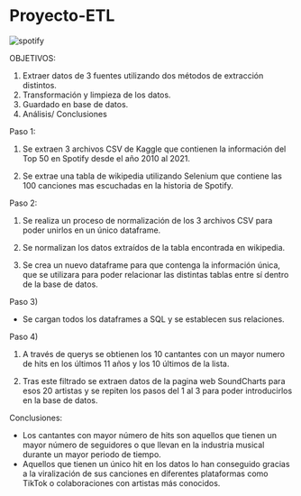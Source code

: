 # Proyecto-ETL

![spotify](https://user-images.githubusercontent.com/114060666/201764930-a4a88ca6-60df-42d2-b20b-18467af907f1.jpeg)


OBJETIVOS:
1) Extraer datos de 3 fuentes utilizando dos métodos de extracción distintos.
2) Transformación y limpieza de los datos.
3) Guardado en base de datos.
4) Análisis/ Conclusiones

Paso 1:

1. Se extraen 3 archivos CSV de Kaggle que contienen la información del Top 50 en Spotify desde el año 2010 al 2021.

2. Se extrae una tabla de wikipedia utilizando Selenium que contiene las 100 canciones mas escuchadas en la historia de Spotify.


Paso 2:

1) Se realiza un proceso de normalización de los 3 archivos CSV para poder unirlos en un único dataframe.

2) Se normalizan los datos extraídos de la tabla encontrada en wikipedia.

3) Se crea un nuevo dataframe para que contenga la información única, que se utilizara para poder relacionar las distintas tablas entre sí dentro de la base de datos.

Paso 3) 

- Se cargan todos los dataframes a SQL y se establecen sus relaciones.

Paso 4)

1) A través de querys se obtienen los 10 cantantes con un mayor numero de hits en los últimos 11 años y los 10 últimos de la lista.

2) Tras este filtrado se extraen datos de la pagina web SoundCharts para esos 20 artistas y se repiten los pasos del 1 al 3 para poder introducirlos en la base de datos.

Conclusiones:

- Los cantantes con mayor número de hits son aquellos que tienen un mayor número de seguidores o que llevan en la industria musical durante un mayor periodo de tiempo. 
- Aquellos que tienen un único hit en los datos lo han conseguido gracias a la viralización de sus canciones en diferentes plataformas como TikTok o colaboraciones con artistas más conocidos.

 
